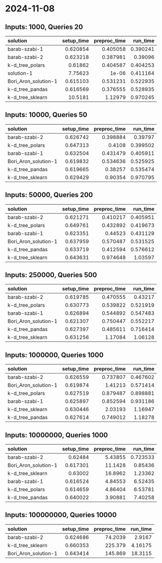 # 2024-11-08

## Inputs: 1000, Queries 20

| solution             |   setup_time |   preproc_time |   run_time |
|:---------------------|-------------:|---------------:|-----------:|
| barab-szabi-1        |     0.620854 |       0.405058 |   0.390241 |
| barab-szabi-2        |     0.623218 |       0.387981 |   0.39096  |
| k-d_tree_polars      |     0.61862  |       0.404587 |   0.404253 |
| solution-1           |     7.75623  |       1e-06    |   0.411164 |
| Bori_Aron_solution-1 |     0.615103 |       0.531231 |   0.522935 |
| k-d_tree_pandas      |     0.616569 |       0.376555 |   0.528935 |
| k-d_tree_sklearn     |    10.5181   |       1.12979  |   0.970245 |

## Inputs: 10000, Queries 50

| solution             |   setup_time |   preproc_time |   run_time |
|:---------------------|-------------:|---------------:|-----------:|
| barab-szabi-2        |     0.626742 |       0.398884 |   0.39797  |
| k-d_tree_polars      |     0.647313 |       0.4108   |   0.399502 |
| barab-szabi-1        |     0.632504 |       0.431479 |   0.405911 |
| Bori_Aron_solution-1 |     0.619832 |       0.534636 |   0.525925 |
| k-d_tree_pandas      |     0.619665 |       0.38257  |   0.535474 |
| k-d_tree_sklearn     |     0.629429 |       0.90354  |   0.970795 |

## Inputs: 50000, Queries 200

| solution             |   setup_time |   preproc_time |   run_time |
|:---------------------|-------------:|---------------:|-----------:|
| barab-szabi-2        |     0.621271 |       0.410217 |   0.405951 |
| k-d_tree_polars      |     0.649761 |       0.432892 |   0.419673 |
| barab-szabi-1        |     0.623351 |       0.44523  |   0.431129 |
| Bori_Aron_solution-1 |     0.637959 |       0.570487 |   0.531525 |
| k-d_tree_pandas      |     0.633719 |       0.412594 |   0.576612 |
| k-d_tree_sklearn     |     0.643631 |       0.974648 |   1.03597  |

## Inputs: 250000, Queries 500

| solution             |   setup_time |   preproc_time |   run_time |
|:---------------------|-------------:|---------------:|-----------:|
| barab-szabi-2        |     0.619785 |       0.470555 |   0.43217  |
| k-d_tree_polars      |     0.630773 |       0.539822 |   0.521919 |
| barab-szabi-1        |     0.626894 |       0.544892 |   0.547483 |
| Bori_Aron_solution-1 |     0.621307 |       0.750447 |   0.552217 |
| k-d_tree_pandas      |     0.627397 |       0.485611 |   0.716414 |
| k-d_tree_sklearn     |     0.631256 |       1.17084  |   1.06128  |

## Inputs: 1000000, Queries 1000

| solution             |   setup_time |   preproc_time |   run_time |
|:---------------------|-------------:|---------------:|-----------:|
| barab-szabi-2        |     0.626559 |       0.737807 |   0.467602 |
| Bori_Aron_solution-1 |     0.619874 |       1.41213  |   0.571414 |
| k-d_tree_polars      |     0.627519 |       0.879487 |   0.898881 |
| barab-szabi-1        |     0.625897 |       0.852594 |   0.931186 |
| k-d_tree_sklearn     |     0.630446 |       2.03193  |   1.16947  |
| k-d_tree_pandas      |     0.627614 |       0.749012 |   1.18278  |

## Inputs: 10000000, Queries 1000

| solution             |   setup_time |   preproc_time |   run_time |
|:---------------------|-------------:|---------------:|-----------:|
| barab-szabi-2        |     0.62484  |        5.43855 |   0.723533 |
| Bori_Aron_solution-1 |     0.617301 |       11.1428  |   0.85436  |
| k-d_tree_sklearn     |     0.63002  |       16.8962  |   1.23362  |
| barab-szabi-1        |     0.616524 |        4.84553 |   6.52435  |
| k-d_tree_polars      |     0.614659 |        4.86404 |   6.53781  |
| k-d_tree_pandas      |     0.640022 |        3.90881 |   7.40258  |

## Inputs: 100000000, Queries 10000

| solution             |   setup_time |   preproc_time |   run_time |
|:---------------------|-------------:|---------------:|-----------:|
| barab-szabi-2        |     0.624686 |        74.2039 |    2.9167  |
| k-d_tree_sklearn     |     0.660353 |       225.379  |    4.16175 |
| Bori_Aron_solution-1 |     0.643414 |       145.869  |   18.3115  |